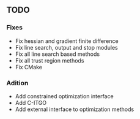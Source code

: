 ## TODO

### Fixes

- Fix hessian and gradient finite difference
- Fix line search, output and stop modules
- Fix all line search based methods
- Fix all trust region methods
- Fix CMake

### Adition

- Add constrained optimization interface
- Add C-ITGO
- Add external interface to optimization methods